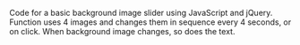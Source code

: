 Code for a basic background image slider using JavaScript and jQuery.
Function uses 4 images and changes them in sequence every 4 seconds, or on click.
When background image changes, so does the text.
